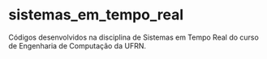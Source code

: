 # sistemas_em_tempo_real
Códigos desenvolvidos na disciplina de Sistemas em Tempo Real do curso de Engenharia de Computação da UFRN. 
